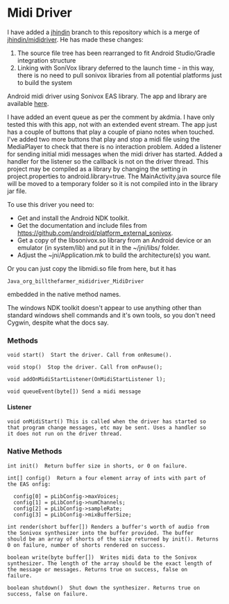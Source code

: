 Midi Driver
===========

I have added a
[jhindin](https://github.com/billthefarmer/mididriver/tree/jhindin)
branch to this repository which is a merge of
[jhindin/mididriver](https://github.com/jhindin/mididriver). He has
made these changes:

  1. The source file tree has been rearranged to fit Android Studio/Gradle integration structure
  2. Linking with SoniVox library deferred to the launch time - in this way, there is no need to pull sonivox libraries from all potential platforms just to build the system


Android midi driver using Sonivox EAS library. The app and library are
available [here](https://github.com/billthefarmer/mididriver/releases).

I have added an event queue as per the comment by akdmia. I have only
tested this with this app, not with an extended event stream.  The app
just has a couple of buttons that play a couple of piano notes when
touched. I've added two more buttons that play and stop a midi file
using the MediaPlayer to check that there is no interaction
problem. Added a listener for sending initial midi messages when the
midi driver has started. Added a handler for the listener so the
callback is not on the driver thread. This project may be compiled as
a library by changing the setting in project.properties to
android.library=true.  The MainActivity.java source file will be moved
to a temporary folder so it is not compiled into in the library jar
file.

To use this driver you need to:

  * Get and install the Android NDK toolkit.
  * Get the documentation and include files from
    https://github.com/android/platform_external_sonivox.
  * Get a copy of the libsonivox.so library from an Android device or
    an emulator (in system/lib) and put it in the ~/jni/libs/<arch>
    folder.
  * Adjust the ~jni/Application.mk to build the architecture(s) you
    want.

Or you can just copy the libmidi.so file from here, but it has

    Java_org_billthefarmer_mididriver_MidiDriver

embedded in the native method names.

The windows NDK toolkit doesn't appear to use anything other than
standard windows shell commands and it's own tools, so you don't need
Cygwin, despite what the docs say.

### Methods

	void start()  Start the driver. Call from onResume().

	void stop()  Stop the driver. Call from onPause();

	void addOnMidiStartListener(OnMidiStartListener l);

	void queueEvent(byte[]) Send a midi message

#### Listener

	void onMidiStart() This is called when the driver has started so
    that program change messages, etc may be sent. Uses a handler so
    it does not run on the driver thread.

### Native Methods

	int init()  Return buffer size in shorts, or 0 on failure.
	
	int[] config()  Return a four element array of ints with part of
	the EAS onfig:

      config[0] = pLibConfig->maxVoices;
      config[1] = pLibConfig->numChannels;
      config[2] = pLibConfig->sampleRate;
      config[3] = pLibConfig->mixBufferSize;

	int render(short buffer[]) Renders a buffer's worth of audio from
	the Sonivox synthesizer into the buffer provided. The buffer
	should be an array of shorts of the size returned by init(). Returns
	0 on failure, number of shorts rendered on success.

	boolean write(byte buffer[])  Writes midi data to the Sonivox
	synthesizer. The length of the array should be the exact length of
	the message or messages. Returns true on success, false on
	failure.

	boolean shutdown()  Shut down the synthesizer. Returns true on
	success, false on failure.
